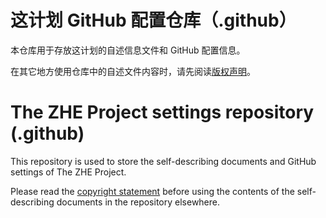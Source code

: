 # 这计划 GitHub 配置仓库（.github）
本仓库用于存放这计划的自述信息文件和 GitHub 配置信息。

在其它地方使用仓库中的自述文件内容时，请先阅读[版权声明](https://github.com/thezheproject/.github/blob/main/LICENSE)。

# The ZHE Project settings repository (.github)
This repository is used to store the self-describing documents and GitHub settings of The ZHE Project.

Please read the [copyright statement](https://github.com/thezheproject/.github/blob/main/LICENSE) before using the contents of the self-describing documents in the repository elsewhere.
